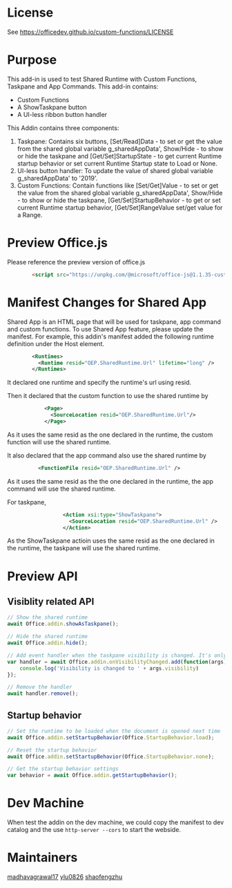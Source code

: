 # License
See https://officedev.github.io/custom-functions/LICENSE

# Purpose
This add-in is used to test Shared Runtime with Custom Functions, Taskpane and App Commands.
This add-in contains:
- Custom Functions
- A ShowTaskpane button
- A UI-less ribbon button handler

This Addin contains three components:
1. Taskpane: Contains six buttons, [Set/Read]Data - to set or get the value from the shared global variable g_sharedAppData',  Show/Hide - to show or hide the taskpane and [Get/Set]StartupState - to get current Runtime startup behavior or set current Runtime Startup state to Load or None.
2. UI-less button handler: To update the value of shared global variable g_sharedAppData' to '2019'.
3. Custom Functions: Contain functions like [Set/Get]Value - to set or get the value from the shared global variable g_sharedAppData', Show/Hide - to show or hide the taskpane, [Get/Set]StartupBehavior - to get or set current Runtime startup behavior, [Get/Set]RangeValue set/get value for a Range.

# Preview Office.js
Please reference the preview version of office.js
```html
		<script src="https://unpkg.com/@microsoft/office-js@1.1.35-custom.4/dist/office.debug.js" type="text/javascript"></script>
```

# Manifest Changes for Shared App
Shared App is an HTML page that will be used for taskpane, app command and custom functions. To use Shared App feature, please update the manifest. For example, this addin's manifest added the following runtime definition under the Host element.
```xml
        <Runtimes>
          <Runtime resid="OEP.SharedRuntime.Url" lifetime="long" />
        </Runtimes>
```
It declared one runtime and specify the runtime's url using resid.

Then it declared that the custom function to use the shared runtime by
```xml
            <Page>
              <SourceLocation resid="OEP.SharedRuntime.Url"/>
            </Page>
```
As it uses the same resid as the one declared in the runtime, the custom function will use the shared runtime.

It also declared that the app command also use the shared runtime by
```xml
          <FunctionFile resid="OEP.SharedRuntime.Url" />
```
As it uses the same resid as the the one declared in the runtime, the app command will use the shared runtime.

For taskpane, 
```xml
                  <Action xsi:type="ShowTaskpane">
                    <SourceLocation resid="OEP.SharedRuntime.Url" />
                  </Action>
```
As the ShowTaskpane actioin uses the same resid as the one declared in the runtime, the taskpane will use the shared runtime.

# Preview API
## Visiblity related API
```js
// Show the shared runtime
await Office.addin.showAsTaskpane();

// Hide the shared runtime
await Office.addin.hide();

// Add event handler when the taskpane visibility is changed. It's only supported in Win32 now and it will be supported for Excel Online soon.
var handler = await Office.addin.onVisibilityChanged.add(function(args) {
    console.log('Visibility is changed to ' + args.visibility)
});

// Remove the handler
await handler.remove();
```

## Startup behavior
```js
// Set the runtime to be loaded when the document is opened next time
await Office.addin.setStartupBehavior(Office.StartupBehavior.load);

// Reset the startup behavior
await Office.addin.setStartupBehavior(Office.StartupBehavior.none);

// Get the startup behavior settings
var behavior = await Office.addin.getStartupBehavior();
```
# Dev Machine
When test the addin on the dev machine, we could copy the manifest to dev catalog and the use `http-server --cors` to start the webside.

# Maintainers
[madhavagrawal17](https://github.com/madhavagrawal17)
[ylu0826](https://github.com/ylu0826)
[shaofengzhu](https://github.com/shaofengzhu)
